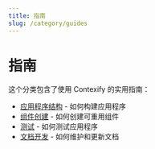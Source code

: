 ```yaml
---
title: 指南
slug: /category/guides
---
```


# 指南

这个分类包含了使用 Contexify 的实用指南：

- [应用程序结构](../guides/application-structure) - 如何构建应用程序
- [组件创建](../guides/component-creation) - 如何创建可重用组件
- [测试](../guides/testing) - 如何测试应用程序
- [文档开发](../guides/documentation) - 如何维护和更新文档
